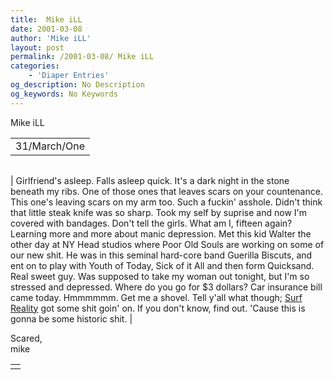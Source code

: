 ```yaml
---
title:  Mike iLL 
date: 2001-03-08
author: 'Mike iLL'
layout: post
permalink: /2001-03-08/ Mike iLL 
categories:
    - 'Diaper Entries'
og_description: No Description
og_keywords: No Keywords
---
```

<style>
body {
  background-color: ;
  color: ;
}
a {
  color: ;
}
a:active {
  color: ;
}
a:visited {
  color: ;
}
</style>

   Mike iLL     



|  |
| --- |
| 31/March/One  |

  
  



|  |
| --- |
| 
Girlfriend's asleep. Falls asleep quick. It's a dark night in the stone beneath my ribs.
One of those ones that leaves scars on your countenance. This one's leaving scars on my arm too.
Such a fuckin' asshole. Didn't think that little steak knife was so sharp. Took my self by suprise and now
I'm covered with bandages. Don't tell the girls. What am I, fifteen again? Learning more and more about manic depression.
Met this kid Walter the other day at NY Head studios where Poor Old Souls are working on some of our new shit.
He was in this seminal hard-core band Guerilla Biscuts, and ent on to play with Youth of Today, Sick of it All and then form Quicksand. Real sweet guy.
Was supposed to take my woman out tonight, but I'm so stressed and depressed. Where do you go for $3 dollars?
Car insurance bill came today. Hmmmmmm. Get me a shovel.
Tell y'all what though; [Surf Reality](http://www.surfreality.org) got some shit goin' on.
If you don't know, find out. 'Cause this is gonna be some historic shit. |


  
  Scared,  
 mike
   



|  |
| --- |
|  |

   
   
   
   

 

 

